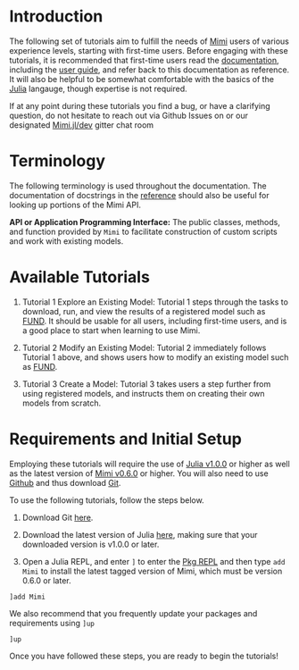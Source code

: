 # Introduction

The following set of tutorials aim to fulfill the needs of [Mimi](https://github.com/anthofflab/Mimi.jl) users of various experience levels, starting with first-time users.  Before engaging with these tutorials, it is recommended that first-time users read the [documentation](http://anthofflab.berkeley.edu/Mimi.jl/latest/), including the [user guide](http://anthofflab.berkeley.edu/Mimi.jl/latest/userguide.html), and refer back to this documentation as reference.  It will also be helpful to be somewhat comfortable with the basics of the [Julia](https://julialang.org/) langauge, though expertise is not required.

If at any point during these tutorials you find a bug, or have a clarifying question, do not hesitate to reach out via Github Issues on or our designated [Mimi.jl/dev](https://gitter.im/anthofflab/Mimi.jl/dev) gitter chat room

# Terminology

The following terminology is used throughout the documentation. The documentation of docstrings in the [reference](http://anthofflab.berkeley.edu/Mimi.jl/latest/reference.html) should also be useful for looking up portions of the Mimi API.

**API or Application Programming Interface:**  The public classes, methods, and function provided by `Mimi` to facilitate construction of custom scripts and work with existing models.

# Available Tutorials

1. Tutorial 1 Explore an Existing Model: Tutorial 1 steps through the tasks to download, run, and view the results of a registered model such as [FUND](http://www.fund-model.org).  It should be usable for all users, including first-time users, and is a good place to start when learning to use Mimi.

2. Tutorial 2 Modify an Existing Model: Tutorial 2 immediately follows Tutorial 1 above, and shows users how to modify an existing model such as [FUND](http://www.fund-model.org).

3.  Tutorial 3 Create a Model: Tutorial 3 takes users a step further from using registered models, and instructs them on creating their own models from scratch.

# Requirements and Initial Setup

Employing these tutorials will require the use of [Julia v1.0.0](https://julialang.org/downloads/) or higher as well as the latest version of [Mimi v0.6.0](https://github.com/anthofflab/Mimi.jl) or higher. You will also need to use [Github](https://github.com) and thus download [Git](https://git-scm.com/downloads).

To use the following tutorials, follow the steps below.

1. Download Git [here](https://git-scm.com/downloads).

2. Download the latest version of Julia [here](https://julialang.org/downloads/), making sure that your downloaded version is v1.0.0 or later.

3. Open a Julia REPL, and enter `]` to enter the [Pkg REPL](https://docs.julialang.org/en/v1/stdlib/Pkg/index.html) and then type `add Mimi` to install the latest tagged version of Mimi, which must be version 0.6.0 or later.

```
]add Mimi
```

We also recommend that you frequently update your packages and requirements using `]up`
```
]up
```

Once you have followed these steps, you are ready to begin the tutorials!
